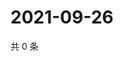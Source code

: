 # 2021-09-26

共 0 条

<!-- BEGIN WEIBO -->
<!-- 最后更新时间 Sun Sep 26 2021 22:11:46 GMT+0800 (China Standard Time) -->

<!-- END WEIBO -->
